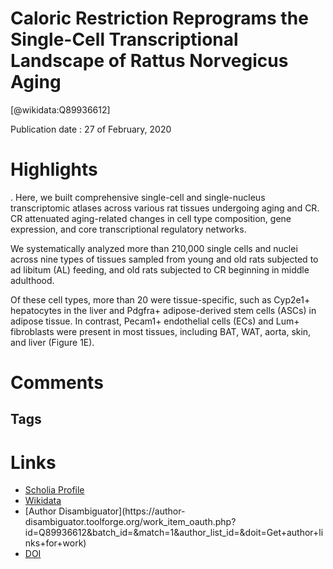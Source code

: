 
Caloric Restriction Reprograms the Single-Cell Transcriptional Landscape of Rattus Norvegicus Aging
===================================================================================================
  
  [@wikidata:Q89936612]  
  
Publication date : 27 of February, 2020  

# Highlights

. Here, we built comprehensive single-cell and single-nucleus transcriptomic atlases across various rat tissues undergoing aging and CR. CR attenuated aging-related changes in cell type composition, gene expression, and core transcriptional regulatory networks.

We systematically analyzed more than 210,000 single cells and nuclei across nine types of tissues sampled from young and old rats subjected to ad libitum (AL) feeding, and old rats subjected to CR beginning in middle adulthood.

Of these cell types, more than 20 were tissue-specific, such as Cyp2e1+ hepatocytes in the liver and Pdgfra+ adipose-derived stem cells (ASCs) in adipose tissue. In contrast, Pecam1+ endothelial cells (ECs) and Lum+ fibroblasts were present in most tissues, including BAT, WAT, aorta, skin, and liver (Figure 1E).



# Comments

## Tags

# Links
  
 * [Scholia Profile](https://scholia.toolforge.org/work/Q89936612)  
 * [Wikidata](https://www.wikidata.org/wiki/Q89936612)  
 * [Author Disambiguator](https://author-
disambiguator.toolforge.org/work_item_oauth.php?id=Q89936612&batch_id=&match=1&author_list_id=&doit=Get+author+links+for+work)  
 * [DOI](https://doi.org/10.1016/J.CELL.2020.02.008)  
